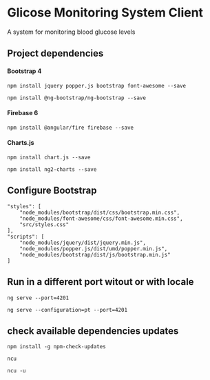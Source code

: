 # Glicose Monitoring System Client

A system for monitoring blood glucose levels

## Project dependencies

#### Bootstrap 4

    npm install jquery popper.js bootstrap font-awesome --save

    npm install @ng-bootstrap/ng-bootstrap --save

#### Firebase 6

    npm install @angular/fire firebase --save

#### Charts.js

    npm install chart.js --save

    npm install ng2-charts --save

## Configure Bootstrap

    "styles": [
        "node_modules/bootstrap/dist/css/bootstrap.min.css",
        "node_modules/font-awesome/css/font-awesome.min.css",
        "src/styles.css"
    ],
    "scripts": [
        "node_modules/jquery/dist/jquery.min.js",
        "node_modules/popper.js/dist/umd/popper.min.js",
        "node_modules/bootstrap/dist/js/bootstrap.min.js"
    ]

## Run in a different port witout or with locale

    ng serve --port=4201

    ng serve --configuration=pt --port=4201

## check available dependencies updates

    npm install -g npm-check-updates

    ncu

    ncu -u